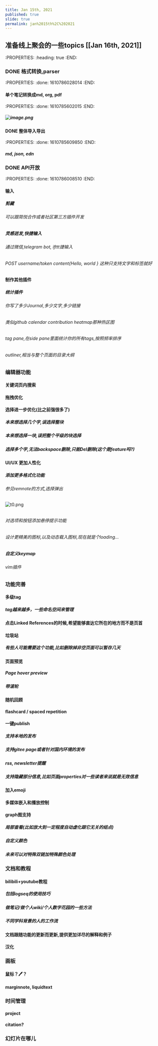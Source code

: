 ```yaml
---
title: Jan 15th, 2021
published: true
slide: true
permalink: jan%2015th%2C%202021
---
```


## 准备线上聚会的一些topics [[Jan 16th, 2021]]
:PROPERTIES:
:heading: true
:END:
### DONE 格式转换,parser 
:PROPERTIES:
:done: 1610786028014
:END:
#### 单个笔记转换成md, org, pdf
:PROPERTIES:
:done: 1610785602015
:END:
##### ![image.png](/assets/journals_2021_01_15_1610692332591_0.png)
##### [](https://github.com/handuozh/logseq-notes/blob/master/assets/journals_2021_01_15_1610692332591_0.png?raw=true)
#### DONE 整体导入导出 
:PROPERTIES:
:done: 1610785609850
:END:
##### md, json, edn
### DONE API开放 
:PROPERTIES:
:done: 1610786008510
:END:
#### 输入
##### 剪藏
###### 可以跟简悦合作或者社区第三方插件开发
##### 灵感迸发,快捷输入
###### 通过微信,telegram bot, ifttt捷输入
###### POST username/token content{Hello, world } 这种只支持文字和标签就好
#### 制作其他插件
##### 统计插件
###### 你写了多少Journal,多少文字,多少链接
###### 类似github calendar contribution heatmap那种热区图
###### tag pane,在side pane里面统计你的所有tags,按照频率排序
###### outliner,相当与整个页面的目录大纲
### 编辑器功能
#### 关键词页内搜索
#### 拖拽优化
#### 选择进一步优化(比之前强很多了)
##### 本来想选择几个字,误选择整块
##### 本来想选择一块,误把整个平级的块选择
##### 选择多个字,无法backspace删除,只能Del删除(这个是feature吗?)
#### UI/UX 更加人性化
##### 添加更多格式化功能
###### 参见remnote的方式,选择弹出
 ![t0.png](/assets/journals_2021_01_15_1610693662885_0.png)
###### [](https://github.com/handuozh/logseq-notes/blob/master/assets/journals_2021_01_15_1610693662885_0.png?raw=true)
###### 对选项和按钮添加悬停提示功能
###### 设计更精美的图标,以及动态载入图标,现在就是个loading...
##### 自定义keymap
###### vim插件
### 功能完善
#### 多级tag
##### tag越来越多，一些命名空间来管理
####
#### 点击Linked References的时候,希望能够直达它所在的地方而不是页首
#### 垃圾站
##### 有些人可能需要这个功能,比如删除掉非空页面可以暂存几天
#### 页面预览
##### Page hover preview
##### 带滚轮
#### 随机回顾
#### flashcard / spaced repetition
#### 一键publish
##### 支持本地的发布
##### 支持gitee page或者针对国内环境的发布
##### rss, newsletter提醒
##### 支持隐藏部分信息,比如页面properties对一些读者来说就是无效信息
#### 加入emoji
#### 多媒体嵌入和播放控制
#### graph图支持
##### 局部查看(比如放大到一定程度自动虚化跟它无关的结点)
##### 自定义颜色
##### 未来可以对特殊双链加特殊颜色处理
### 文档和教程
#### bilibili+youtube教程
##### 包括logseq的使用技巧
##### 做笔记/做个人wiki/个人数字花园的一些方法
##### 不同学科背景的人的工作流
#### 文档跟随功能的更新而更新,提供更加详尽的解释和例子
#### 汉化
### 画板
#### 鼠标？🖊？
#### marginnote, liquidtext
### 时间管理
#### project
#### citation?
### 幻灯片在哪儿
####